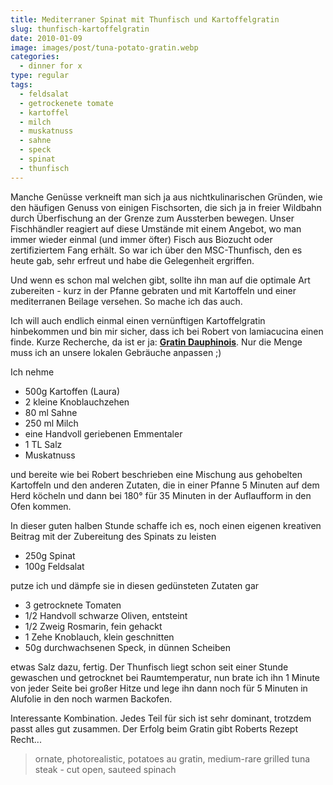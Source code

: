 ```yaml
---
title: Mediterraner Spinat mit Thunfisch und Kartoffelgratin
slug: thunfisch-kartoffelgratin
date: 2010-01-09
image: images/post/tuna-potato-gratin.webp
categories: 
  - dinner for x
type: regular
tags: 
  - feldsalat
  - getrockenete tomate
  - kartoffel
  - milch
  - muskatnuss
  - sahne
  - speck
  - spinat
  - thunfisch
---
```


Manche Genüsse verkneift man sich ja aus nichtkulinarischen Gründen, wie den häufigen Genuss von einigen Fischsorten, die sich ja in freier Wildbahn durch Überfischung an der Grenze zum Aussterben bewegen. Unser Fischhändler reagiert auf diese Umstände mit einem Angebot, wo man immer wieder einmal (und immer öfter) Fisch aus Biozucht oder zertifiziertem Fang erhält. So war ich über den MSC-Thunfisch, den es heute gab, sehr erfreut und habe die Gelegenheit ergriffen.

Und wenn es schon mal welchen gibt, sollte ihn man auf die optimale Art zubereiten - kurz in der Pfanne gebraten und mit Kartoffeln und einer mediterranen Beilage versehen. So mache ich das auch.

Ich will auch endlich einmal einen vernünftigen Kartoffelgratin hinbekommen und bin mir sicher, dass ich bei Robert von lamiacucina einen finde. Kurze Recherche, da ist er ja: **[Gratin Dauphinois](http://lamiacucina.wordpress.com/2009/05/12/gratin-dauphinois/)**. Nur die Menge muss ich an unsere lokalen Gebräuche anpassen ;)

Ich nehme

* 500g Kartoffen (Laura) 
* 2 kleine Knoblauchzehen 
* 80 ml Sahne 
* 250 ml Milch 
* eine Handvoll geriebenen Emmentaler 
* 1 TL Salz 
* Muskatnuss

und bereite wie bei Robert beschrieben eine Mischung aus gehobelten Kartoffeln und den anderen Zutaten, die in einer Pfanne 5 Minuten auf dem Herd köcheln und dann bei 180° für 35 Minuten in der Auflaufform in den Ofen kommen.

In dieser guten halben Stunde schaffe ich es, noch einen eigenen kreativen Beitrag mit der Zubereitung des Spinats zu leisten

* 250g Spinat 
* 100g Feldsalat

putze ich und dämpfe sie in diesen gedünsteten Zutaten gar

* 3 getrocknete Tomaten 
* 1/2 Handvoll schwarze Oliven, entsteint 
* 1/2 Zweig Rosmarin, fein gehackt 
* 1 Zehe Knoblauch, klein geschnitten 
* 50g durchwachsenen Speck, in dünnen Scheiben

etwas Salz dazu, fertig. Der Thunfisch liegt schon seit einer Stunde gewaschen und getrocknet bei Raumtemperatur, nun brate ich ihn 1 Minute von jeder Seite bei großer Hitze und lege ihn dann noch für 5 Minuten in Alufolie in den noch warmen Backofen. 

Interessante Kombination. Jedes Teil für sich ist sehr dominant, trotzdem passt alles gut zusammen. Der Erfolg beim Gratin gibt Roberts Rezept Recht...

> ornate, photorealistic, potatoes au gratin, medium-rare grilled tuna steak - cut open, sauteed spinach 